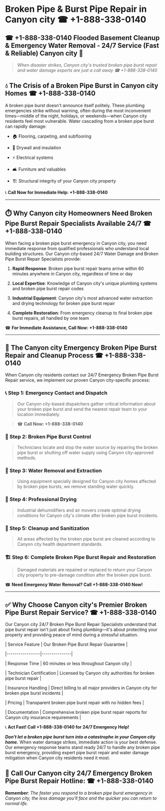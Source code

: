 # Broken Pipe & Burst Pipe Repair in Canyon city ☎ +1-888-338-0140  
## ☎ +1-888-338-0140 Flooded Basement Cleanup & Emergency Water Removal - 24/7 Service (Fast & Reliable) Canyon city 🚨  

> *When disaster strikes, Canyon city's trusted broken pipe burst repair and water damage experts are just a call away ☎ +1-888-338-0140*  

## 💧 The Crisis of a Broken Pipe Burst in Canyon city Homes ☎ +1-888-338-0140  

A broken pipe burst doesn't announce itself politely. These plumbing emergencies strike without warning, often during the most inconvenient times—middle of the night, holidays, or weekends—when Canyon city residents feel most vulnerable. Water cascading from a broken pipe burst can rapidly damage:  

* 🏠 Flooring, carpeting, and subflooring  
* 🧱 Drywall and insulation  
* ⚡ Electrical systems  
* 🛋️ Furniture and valuables  
* 🏗️ Structural integrity of your Canyon city property  

📞 **Call Now for Immediate Help: +1-888-338-0140**  

---  

## ⏱️ Why Canyon city Homeowners Need Broken Pipe Burst Repair Specialists Available 24/7 ☎ +1-888-338-0140  

When facing a broken pipe burst emergency in Canyon city, you need immediate response from qualified professionals who understand local building structures. Our Canyon city-based 24/7 Water Damage and Broken Pipe Burst Repair Specialists provide:  

1. **Rapid Response**: Broken pipe burst repair teams arrive within 60 minutes anywhere in Canyon city, regardless of time or day  
2. **Local Expertise**: Knowledge of Canyon city's unique plumbing systems and broken pipe burst repair codes  
3. **Industrial Equipment**: Canyon city's most advanced water extraction and drying technology for broken pipe burst repair  
4. **Complete Restoration**: From emergency cleanup to final broken pipe burst repairs, all handled by one team  

☎ **For Immediate Assistance, Call Now: +1-888-338-0140**  

---  

## 🔧 The Canyon city Emergency Broken Pipe Burst Repair and Cleanup Process ☎ +1-888-338-0140  

When Canyon city residents contact our 24/7 Emergency Broken Pipe Burst Repair service, we implement our proven Canyon city-specific process:  

### 📞 Step 1: Emergency Contact and Dispatch  
> Our Canyon city-based dispatchers gather critical information about your broken pipe burst and send the nearest repair team to your location immediately.  
> ☎ **Call Now: +1-888-338-0140**  

### 🚿 Step 2: Broken Pipe Burst Control  
> Technicians locate and stop the water source by repairing the broken pipe burst or shutting off water supply using Canyon city-approved methods.  

### 🌊 Step 3: Water Removal and Extraction  
> Using equipment specially designed for Canyon city homes affected by broken pipe bursts, we remove standing water quickly.  

### 💨 Step 4: Professional Drying  
> Industrial dehumidifiers and air movers create optimal drying conditions for Canyon city's climate after broken pipe burst incidents.  

### 🧼 Step 5: Cleanup and Sanitization  
> All areas affected by the broken pipe burst are cleaned according to Canyon city health department standards.  

### 🏗️ Step 6: Complete Broken Pipe Burst Repair and Restoration  
> Damaged materials are repaired or replaced to return your Canyon city property to pre-damage condition after the broken pipe burst.  

☎ **Need Emergency Water Removal? Call +1-888-338-0140 Now!**  

---  

## ✅ Why Choose Canyon city's Premier Broken Pipe Burst Repair Service? ☎ +1-888-338-0140  

Our Canyon city 24/7 Broken Pipe Burst Repair Specialists understand that pipe burst repair isn't just about fixing plumbing—it's about protecting your property and providing peace of mind during a stressful situation.  

| Service Feature | Our Broken Pipe Burst Repair Guarantee |  
|-----------------|---------------|  
| Response Time | 60 minutes or less throughout Canyon city |  
| Technician Certification | Licensed by Canyon city authorities for broken pipe burst repair |  
| Insurance Handling | Direct billing to all major providers in Canyon city for broken pipe burst incidents |  
| Pricing | Transparent broken pipe burst repair with no hidden fees |  
| Documentation | Comprehensive broken pipe burst repair reports for Canyon city insurance requirements |  

📞 **Act Fast! Call +1-888-338-0140 for 24/7 Emergency Help!**  

***Don't let a broken pipe burst turn into a catastrophe in your Canyon city home.*** When water damage strikes, immediate action is your best defense. Our emergency response teams stand ready 24/7 to handle any broken pipe burst emergency, providing expert pipe burst repair and water damage mitigation when Canyon city residents need it most.  

## 📱 Call Our Canyon city 24/7 Emergency Broken Pipe Burst Repair Hotline: ☎ +1-888-338-0140  

**Remember**: *The faster you respond to a broken pipe burst emergency in Canyon city, the less damage you'll face and the quicker you can return to normal life.*
